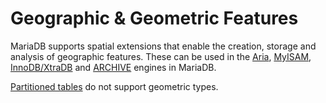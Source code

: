 
# Geographic & Geometric Features

MariaDB supports spatial extensions that enable the creation, storage and analysis of geographic features. These can be used in the [Aria](../../storage-engines/s3-storage-engine/aria_s3_copy.md), [MyISAM](../../storage-engines/myisam-storage-engine/myisam-system-variables.md), [InnoDB/XtraDB](../../../../general-resources/learning-and-training/training-and-tutorials/advanced-mariadb-articles/development-articles/quality/innodb-upgrade-tests/README.md) and [ARCHIVE](../../storage-engines/archive/README.md) engines in MariaDB.


[Partitioned tables](../../../server-management/partitioning-tables/README.md) do not support geometric types.

